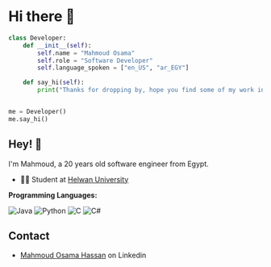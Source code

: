 # Hi there 👋

```python
class Developer:
    def __init__(self):
        self.name = "Mahmoud Osama"
        self.role = "Software Developer"
        self.language_spoken = ["en_US", "ar_EGY"]

    def say_hi(self):
        print("Thanks for dropping by, hope you find some of my work interesting.")


me = Developer()
me.say_hi()
```

## Hey! 👋
I'm Mahmoud, a 20 years old software engineer from Egypt.

- 👨‍💻 Student at [Helwan University](https://www.helwan.edu.eg/)

**Programming Languages:**

![Java](https://img.shields.io/badge/Code-Java-informational?style=flat&logo=java&logoColor=white&color=6aa6f8)
![Python](https://img.shields.io/badge/Code-Python-informational?style=flat&logo=python&logoColor=white&color=6aa6f8)
![C](https://img.shields.io/badge/Code-C-informational?style=flat&logo=c&logoColor=white&color=6aa6f8)
![C#](https://img.shields.io/badge/Code-C%23-informational?style=flat&logo=csharp&logoColor=white&color=6aa6f8)

## Contact
- [Mahmoud Osama Hassan](https://www.linkedin.com/in/mahmoud-osama-hassan-2659832a3/) on Linkedin

